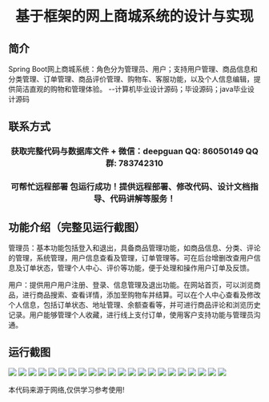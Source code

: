 <p><h1 align="center">基于框架的网上商城系统的设计与实现</h1></p>

## 简介
Spring Boot网上商城系统：角色分为管理员、用户；支持用户管理、商品信息和分类管理、订单管理、商品评价管理、购物车、客服功能，以及个人信息编辑，提供简洁直观的购物和管理体验。    --计算机毕业设计源码；毕设源码；java毕业设计源码


## 联系方式
<p><h3 align="center">获取完整代码与数据库文件 + 微信：deepguan QQ: 86050149 QQ群: 783742310</h3></p>
<p><h3 align="center">可帮忙远程部署 包运行成功！提供远程部署、修改代码、设计文档指导、代码讲解等服务！</h3></p>

## 功能介绍（完整见运行截图）
管理员：基本功能包括登入和退出，具备商品管理功能，如商品信息、分类、评论的管理，系统管理，用户信息查看及管理，订单管理等。可在后台增删改查用户信息及订单状态，管理个人中心、评价等功能，便于处理和操作用户订单及反馈。

用户：提供用户用户注册、登录、信息管理及退出功能。在网站首页，可以浏览商品，进行商品搜索、查看详情，添加至购物车并结算。可以在个人中心查看及修改个人信息，包括订单状态、地址管理、余额查看等，并可进行商品评论和浏览历史记录。用户能够管理个人收藏，进行线上支付订单，使用客户支持功能与管理员沟通。


## 运行截图
![](https://bs-1329754181.cos.ap-shanghai.myqcloud.com/spring/OnlineMallSystemDesignAndImplementation/img/001.jpg)
![](https://bs-1329754181.cos.ap-shanghai.myqcloud.com/spring/OnlineMallSystemDesignAndImplementation/img/002.jpg)
![](https://bs-1329754181.cos.ap-shanghai.myqcloud.com/spring/OnlineMallSystemDesignAndImplementation/img/003.jpg)
![](https://bs-1329754181.cos.ap-shanghai.myqcloud.com/spring/OnlineMallSystemDesignAndImplementation/img/004.jpg)
![](https://bs-1329754181.cos.ap-shanghai.myqcloud.com/spring/OnlineMallSystemDesignAndImplementation/img/005.jpg)
![](https://bs-1329754181.cos.ap-shanghai.myqcloud.com/spring/OnlineMallSystemDesignAndImplementation/img/006.jpg)
![](https://bs-1329754181.cos.ap-shanghai.myqcloud.com/spring/OnlineMallSystemDesignAndImplementation/img/007.jpg)
![](https://bs-1329754181.cos.ap-shanghai.myqcloud.com/spring/OnlineMallSystemDesignAndImplementation/img/008.jpg)
![](https://bs-1329754181.cos.ap-shanghai.myqcloud.com/spring/OnlineMallSystemDesignAndImplementation/img/009.jpg)
![](https://bs-1329754181.cos.ap-shanghai.myqcloud.com/spring/OnlineMallSystemDesignAndImplementation/img/010.jpg)
![](https://bs-1329754181.cos.ap-shanghai.myqcloud.com/spring/OnlineMallSystemDesignAndImplementation/img/011.jpg)
![](https://bs-1329754181.cos.ap-shanghai.myqcloud.com/spring/OnlineMallSystemDesignAndImplementation/img/012.jpg)
![](https://bs-1329754181.cos.ap-shanghai.myqcloud.com/spring/OnlineMallSystemDesignAndImplementation/img/013.jpg)
![](https://bs-1329754181.cos.ap-shanghai.myqcloud.com/spring/OnlineMallSystemDesignAndImplementation/img/014.jpg)
![](https://bs-1329754181.cos.ap-shanghai.myqcloud.com/spring/OnlineMallSystemDesignAndImplementation/img/015.jpg)
![](https://bs-1329754181.cos.ap-shanghai.myqcloud.com/spring/OnlineMallSystemDesignAndImplementation/img/016.jpg)
![](https://bs-1329754181.cos.ap-shanghai.myqcloud.com/spring/OnlineMallSystemDesignAndImplementation/img/017.jpg)
![](https://bs-1329754181.cos.ap-shanghai.myqcloud.com/spring/OnlineMallSystemDesignAndImplementation/img/018.jpg)
![](https://bs-1329754181.cos.ap-shanghai.myqcloud.com/spring/OnlineMallSystemDesignAndImplementation/img/019.jpg)
![](https://bs-1329754181.cos.ap-shanghai.myqcloud.com/spring/OnlineMallSystemDesignAndImplementation/img/020.jpg)
![](https://bs-1329754181.cos.ap-shanghai.myqcloud.com/spring/OnlineMallSystemDesignAndImplementation/img/021.jpg)
![](https://bs-1329754181.cos.ap-shanghai.myqcloud.com/spring/OnlineMallSystemDesignAndImplementation/img/022.jpg)

<p>本代码来源于网络,仅供学习参考使用!</p>
